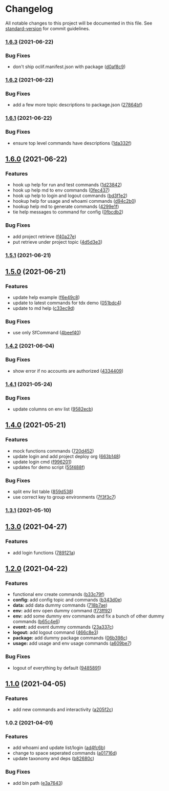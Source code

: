 # Changelog

All notable changes to this project will be documented in this file. See [standard-version](https://github.com/conventional-changelog/standard-version) for commit guidelines.

### [1.6.3](https://github.com/salesforcecli/cli-taxonomy-experiment/compare/v1.6.2...v1.6.3) (2021-06-22)


### Bug Fixes

* don't ship oclif.manifest.json with package ([d0af8c9](https://github.com/salesforcecli/cli-taxonomy-experiment/commit/d0af8c9521eb82a0f29bd6c5bb9739df080cf080))

### [1.6.2](https://github.com/salesforcecli/cli-taxonomy-experiment/compare/v1.6.1...v1.6.2) (2021-06-22)


### Bug Fixes

* add a few more topic descriptions to package.json ([27864bf](https://github.com/salesforcecli/cli-taxonomy-experiment/commit/27864bfceed1cd752c08c8240cfa32bd9e06124e))

### [1.6.1](https://github.com/salesforcecli/cli-taxonomy-experiment/compare/v1.6.0...v1.6.1) (2021-06-22)


### Bug Fixes

* ensure top level commands have descriptions ([1da332f](https://github.com/salesforcecli/cli-taxonomy-experiment/commit/1da332f3afa94960559893a191318dcb6d4e4f17))

## [1.6.0](https://github.com/salesforcecli/cli-taxonomy-experiment/compare/v1.5.1...v1.6.0) (2021-06-22)


### Features

* hook up help for run and test commands ([1d23842](https://github.com/salesforcecli/cli-taxonomy-experiment/commit/1d23842e4d0e88ec9354b72fa96d3cdb5f1a3a6b))
* hook up help md to env commands ([0fec437](https://github.com/salesforcecli/cli-taxonomy-experiment/commit/0fec437fcb358270a601cdefb9c3e46b1ebcd488))
* hook up help to login and logout commands ([bd3f1e2](https://github.com/salesforcecli/cli-taxonomy-experiment/commit/bd3f1e279a84e95a63ede3f2414a37c25533f9da))
* hookup help for usage and whoami commands ([d94c2b0](https://github.com/salesforcecli/cli-taxonomy-experiment/commit/d94c2b0dfe2fc2003097deeaa87eb17b1b794f2f))
* hookup help md to generate commands ([4299e1f](https://github.com/salesforcecli/cli-taxonomy-experiment/commit/4299e1fb6604e8841cd1efa9d6395cd8666cca3c))
* tie help messages to command for config ([0fbcdb2](https://github.com/salesforcecli/cli-taxonomy-experiment/commit/0fbcdb257b0e05deb23f660a2f72142b694f7b8d))


### Bug Fixes

* add project retrieve ([f40a27e](https://github.com/salesforcecli/cli-taxonomy-experiment/commit/f40a27e1955d2808fb53646f816dd36c06da7f92))
* put retrieve under project topic ([4d5d3e3](https://github.com/salesforcecli/cli-taxonomy-experiment/commit/4d5d3e3fcdda36861478e1b30a71e113169df5b1))

### [1.5.1](https://github.com/salesforcecli/cli-taxonomy-experiment/compare/v1.5.0...v1.5.1) (2021-06-21)

## [1.5.0](https://github.com/salesforcecli/cli-taxonomy-experiment/compare/v1.4.2...v1.5.0) (2021-06-21)


### Features

* update help example ([f6e49c8](https://github.com/salesforcecli/cli-taxonomy-experiment/commit/f6e49c8e76816ec6f341a98d9ff90e21510bbc58))
* update to latest commands for tdx demo ([051bdc4](https://github.com/salesforcecli/cli-taxonomy-experiment/commit/051bdc4a8901bc1db998eab6f4538bad552bb9e7))
* update to md help ([c33ec9d](https://github.com/salesforcecli/cli-taxonomy-experiment/commit/c33ec9d73133f65f2dab31ee7855009bf918f602))


### Bug Fixes

* use only SfCommand ([4beef40](https://github.com/salesforcecli/cli-taxonomy-experiment/commit/4beef400e330caa88b56cd24718cb7d56ed31cc2))

### [1.4.2](https://github.com/salesforcecli/cli-taxonomy-experiment/compare/v1.4.1...v1.4.2) (2021-06-04)


### Bug Fixes

* show error if no accounts are authorized ([4334409](https://github.com/salesforcecli/cli-taxonomy-experiment/commit/43344093a77966586bae7c50032122a916173f68))

### [1.4.1](https://github.com/salesforcecli/cli-taxonomy-experiment/compare/v1.4.0...v1.4.1) (2021-05-24)


### Bug Fixes

* update columns on env list ([9582ecb](https://github.com/salesforcecli/cli-taxonomy-experiment/commit/9582ecbe367c3b20348a93e5f5dfc348baf48d0f))

## [1.4.0](https://github.com/salesforcecli/cli-taxonomy-experiment/compare/v1.3.1...v1.4.0) (2021-05-21)


### Features

* mock functions commands ([720d452](https://github.com/salesforcecli/cli-taxonomy-experiment/commit/720d45236c1ad580d9bee6316120ef0b49ffe02c))
* update login and add project deploy org ([663b148](https://github.com/salesforcecli/cli-taxonomy-experiment/commit/663b1483f958a639150eea0c95a312de89a719d9))
* update login cmd ([f996201](https://github.com/salesforcecli/cli-taxonomy-experiment/commit/f996201b565404f6ff65eaaa7d0c5dc5b14e85f8))
* updates for demo script ([55f488f](https://github.com/salesforcecli/cli-taxonomy-experiment/commit/55f488f2531c3f59a9492446126e53e091e672db))


### Bug Fixes

* split env list table ([859d538](https://github.com/salesforcecli/cli-taxonomy-experiment/commit/859d5382a7fea9801f3e0866f738701006cadd86))
* use correct key to group environments ([7f3f3c7](https://github.com/salesforcecli/cli-taxonomy-experiment/commit/7f3f3c7449f9f590b1fade06604256440abba7ae))

### [1.3.1](https://github.com/salesforcecli/cli-taxonomy-experiment/compare/v1.3.0...v1.3.1) (2021-05-10)

## [1.3.0](https://github.com/salesforcecli/cli-taxonomy-experiment/compare/v1.2.0...v1.3.0) (2021-04-27)


### Features

* add login functions ([789121a](https://github.com/salesforcecli/cli-taxonomy-experiment/commit/789121a1dc8e90f153fd88a52a8de62f6e227e97))

## [1.2.0](https://github.com/salesforcecli/cli-taxonomy-experiment/compare/v1.1.0...v1.2.0) (2021-04-22)


### Features

* functional env create commands ([b33c79f](https://github.com/salesforcecli/cli-taxonomy-experiment/commit/b33c79fe5ec7b86d248836a9dda1bd6db2a6d809))
* **config:** add config topic and commands ([b343d0e](https://github.com/salesforcecli/cli-taxonomy-experiment/commit/b343d0eb4d88311dad7baf30bb40b301a2609caa))
* **data:** add data dummy commands ([718b7ae](https://github.com/salesforcecli/cli-taxonomy-experiment/commit/718b7ae0ba62a2631024dadc52fa6af053369b2f))
* **env:** add env open dummy command ([f73ff92](https://github.com/salesforcecli/cli-taxonomy-experiment/commit/f73ff92d03a55229cbc8c50bf43fd1dbd1bc92e8))
* **env:** add some dummy env commands and fix a bunch of other dummy commands ([b65c4e6](https://github.com/salesforcecli/cli-taxonomy-experiment/commit/b65c4e6db557f5d7f0998f3ad69ce53727ab1b50))
* **event:** add event dummy commands ([23a337c](https://github.com/salesforcecli/cli-taxonomy-experiment/commit/23a337c6fecec7fa0af12ae431ddc0c9a8d7acf1))
* **logout:** add logout command ([466c8e3](https://github.com/salesforcecli/cli-taxonomy-experiment/commit/466c8e3af4a25375612d4f6e7e390c6cb0636e60))
* **package:** add dummy package commands ([06b398c](https://github.com/salesforcecli/cli-taxonomy-experiment/commit/06b398caa3bef68551c13c91554ad13cdd326e6c))
* **usage:** add usage and env usage commands ([a609be7](https://github.com/salesforcecli/cli-taxonomy-experiment/commit/a609be75271bae356196b064c1cb236f54c1598b))


### Bug Fixes

* logout of everything by default ([9485891](https://github.com/salesforcecli/cli-taxonomy-experiment/commit/9485891b2a58769e05c625f7523b7d0187b270ee))

## [1.1.0](https://github.com/salesforcecli/cli-taxonomy-experiment/compare/v1.0.2...v1.1.0) (2021-04-05)


### Features

* add new commands and interactivity ([a205f2c](https://github.com/salesforcecli/cli-taxonomy-experiment/commit/a205f2c9cec90df8c36f9c6792c4d05835c74328))

### 1.0.2 (2021-04-01)


### Features

* add whoami and update list/login ([ad4fc6b](https://github.com/salesforcecli/cli-taxonomy-experiment/commit/ad4fc6baa86919ab009a9a71c421c73524bbe086))
* change to space seperated commands ([a01716d](https://github.com/salesforcecli/cli-taxonomy-experiment/commit/a01716d3fbfa1c3365f3b44d5dd54726ac9188e1))
* update taxonomy and deps ([b82680c](https://github.com/salesforcecli/cli-taxonomy-experiment/commit/b82680c017a376a41a5d380dc78d0dbf65500f85))


### Bug Fixes

* add bin path ([e3a7643](https://github.com/salesforcecli/cli-taxonomy-experiment/commit/e3a76438efec04cde44fb7620695f3782a5d30ca))
